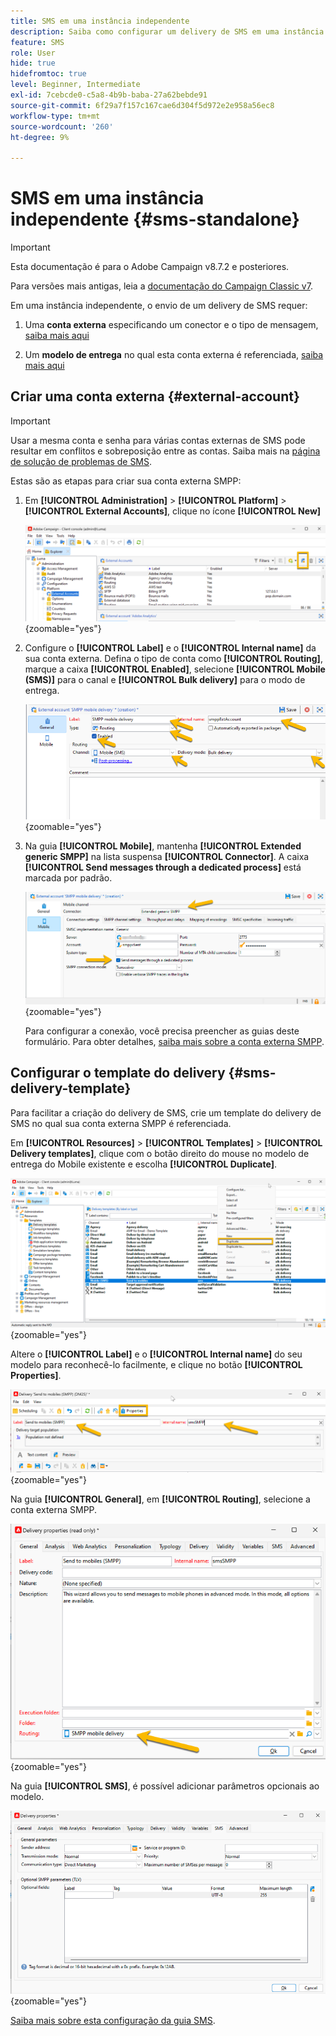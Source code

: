 ```yaml
---
title: SMS em uma instância independente
description: Saiba como configurar um delivery de SMS em uma instância independente
feature: SMS
role: User
hide: true
hidefromtoc: true
level: Beginner, Intermediate
exl-id: 7cebcde0-c5a8-4b9b-baba-27a62bebde91
source-git-commit: 6f29a7f157c167cae6d304f5d972e2e958a56ec8
workflow-type: tm+mt
source-wordcount: '260'
ht-degree: 9%

---
```


# SMS em uma instância independente {#sms-standalone}

>[!IMPORTANT]
>
>Esta documentação é para o Adobe Campaign v8.7.2 e posteriores.
>
>Para versões mais antigas, leia a [documentação do Campaign Classic v7](https://experienceleague.adobe.com/en/docs/campaign-classic/using/sending-messages/sending-messages-on-mobiles/sms-set-up/sms-set-up).

Em uma instância independente, o envio de um delivery de SMS requer:

1. Uma **conta externa** especificando um conector e o tipo de mensagem, [saiba mais aqui](#external-account)

1. Um **modelo de entrega** no qual esta conta externa é referenciada, [saiba mais aqui](#sms-delivery-template)

## Criar uma conta externa {#external-account}

>[!IMPORTANT]
>
>Usar a mesma conta e senha para várias contas externas de SMS pode resultar em conflitos e sobreposição entre as contas. Saiba mais na [página de solução de problemas de SMS](smpp-connection.md#sms-troubleshooting).

Estas são as etapas para criar sua conta externa SMPP:

1. Em **[!UICONTROL Administration]** > **[!UICONTROL Platform]** > **[!UICONTROL External Accounts]**, clique no ícone **[!UICONTROL New]**

   ![](assets/sms_extaccount.png){zoomable="yes"}

1. Configure o **[!UICONTROL Label]** e o **[!UICONTROL Internal name]** da sua conta externa. Defina o tipo de conta como **[!UICONTROL Routing]**, marque a caixa **[!UICONTROL Enabled]**, selecione **[!UICONTROL Mobile (SMS)]** para o canal e **[!UICONTROL Bulk delivery]** para o modo de entrega.

   ![](assets/sms_extaccount_new.png){zoomable="yes"}

1. Na guia **[!UICONTROL Mobile]**, mantenha **[!UICONTROL Extended generic SMPP]** na lista suspensa **[!UICONTROL Connector]**.
A caixa **[!UICONTROL Send messages through a dedicated process]** está marcada por padrão.

   ![](assets/sms_extaccount_connector.png){zoomable="yes"}

   Para configurar a conexão, você precisa preencher as guias deste formulário. Para obter detalhes, [saiba mais sobre a conta externa SMPP](smpp-external-account.md#smpp-connection-settings).


## Configurar o template do delivery {#sms-delivery-template}

Para facilitar a criação do delivery de SMS, crie um template do delivery de SMS no qual sua conta externa SMPP é referenciada.

Em **[!UICONTROL Resources]** > **[!UICONTROL Templates]** > **[!UICONTROL Delivery templates]**, clique com o botão direito do mouse no modelo de entrega do Mobile existente e escolha **[!UICONTROL Duplicate]**.

![](assets/sms_template_duplicate.png){zoomable="yes"}

Altere o **[!UICONTROL Label]** e o **[!UICONTROL Internal name]** do seu modelo para reconhecê-lo facilmente, e clique no botão **[!UICONTROL Properties]**.

![](assets/sms_template_name.png){zoomable="yes"}

Na guia **[!UICONTROL General]**, em **[!UICONTROL Routing]**, selecione a conta externa SMPP.

![](assets/sms_template_routing.png){zoomable="yes"}

Na guia **[!UICONTROL SMS]**, é possível adicionar parâmetros opcionais ao modelo.

![](assets/sms_template_properties.png){zoomable="yes"}

[Saiba mais sobre esta configuração da guia SMS](sms-delivery-settings.md).
